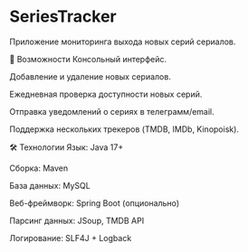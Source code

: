# SeriesTracker
Приложение мониторинга выхода новых серий сериалов.

🚀 Возможности
Консольный интерфейс.

Добавление и удаление новых сериалов.

Ежедневная проверка доступности новых серий.

Отправка уведомлений о сериях в телеграмм/email.

Поддержка нескольких трекеров (TMDB, IMDb, Kinopoisk).

🛠 Технологии
Язык: Java 17+

Сборка: Maven

База данных: MySQL

Веб-фреймворк: Spring Boot (опционально)

Парсинг данных: JSoup, TMDB API

Логирование: SLF4J + Logback
